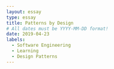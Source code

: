 ```yaml
---
layout: essay
type: essay
title: Patterns by Design
# All dates must be YYYY-MM-DD format!
date: 2019-04-23
labels:
  - Software Engineering
  - Learning
  - Design Patterns
---
```


##
